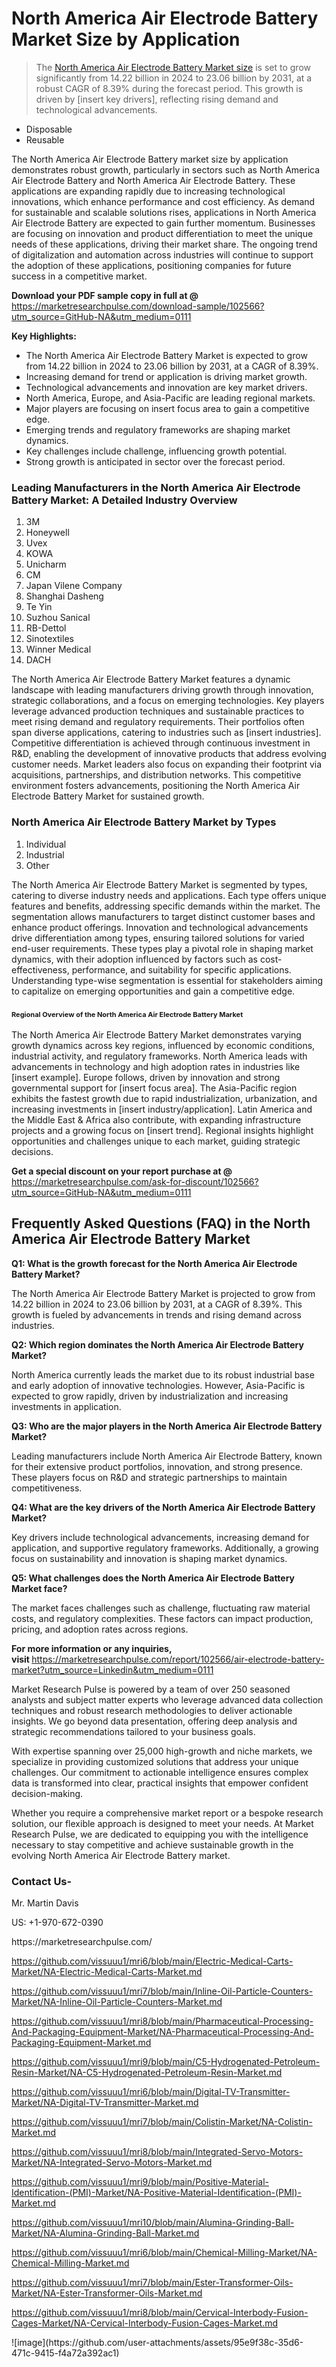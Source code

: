 <h1>North America Air Electrode Battery Market&nbsp;Size by Application</h1><blockquote><p>The <a href="https://marketresearchpulse.com/download-sample/102566?utm_source=GitHub-NA&amp;utm_medium=0111">North America Air Electrode Battery Market size</a> is set to grow significantly from 14.22 billion in 2024 to 23.06 billion by 2031, at a robust CAGR of 8.39% during the forecast period. This growth is driven by [insert key drivers], reflecting rising demand and technological advancements.</p></blockquote><ul><li>Disposable<li> Reusable</li></ul><p>The North America Air Electrode Battery market size by application demonstrates robust growth, particularly in sectors such as North America Air Electrode Battery and North America Air Electrode Battery. These applications are expanding rapidly due to increasing technological innovations, which enhance performance and cost efficiency. As demand for sustainable and scalable solutions rises, applications in North America Air Electrode Battery are expected to gain further momentum. Businesses are focusing on innovation and product differentiation to meet the unique needs of these applications, driving their market share. The ongoing trend of digitalization and automation across industries will continue to support the adoption of these applications, positioning companies for future success in a competitive market.</p><p><strong>Download your PDF sample copy in full at @ </strong><a href="https://marketresearchpulse.com/download-sample/102566?utm_source=GitHub-NA&amp;utm_medium=0111">https://marketresearchpulse.com/download-sample/102566?utm_source=GitHub-NA&amp;utm_medium=0111</a></p><p><strong>Key Highlights: </strong></p><ul><li>The North America Air Electrode Battery Market is expected to grow from 14.22 billion in 2024 to 23.06 billion by 2031, at a CAGR of 8.39%.</li><li>Increasing demand for trend or application is driving market growth.</li><li>Technological advancements and innovation are key market drivers.</li><li>North America, Europe, and Asia-Pacific are leading regional markets.</li><li>Major players are focusing on insert focus area to gain a competitive edge.</li><li>Emerging trends and regulatory frameworks are shaping market dynamics.</li><li>Key challenges include challenge, influencing growth potential.</li><li>Strong growth is anticipated in sector over the forecast period.</li></ul><h3>Leading Manufacturers in the North America Air Electrode Battery Market: A Detailed Industry Overview</h3><ol><li>3M</li><li>Honeywell</li><li>Uvex</li><li>KOWA</li><li>Unicharm</li><li>CM</li><li>Japan Vilene Company</li><li>Shanghai Dasheng</li><li>Te Yin</li><li>Suzhou Sanical</li><li>RB-Dettol</li><li>Sinotextiles</li><li>Winner Medical</li><li>DACH</li></ol><div class="flex max-w-full flex-col flex-grow"><div class="min-h-8 text-message flex w-full flex-col items-end gap-2 whitespace-normal break-words [.text-message+&amp;]:mt-5" dir="auto" data-message-author-role="assistant" data-message-id="fd8432e4-4910-450d-b182-61b7bfb0a01f" data-message-model-slug="gpt-4o"><div class="flex w-full flex-col gap-1 empty:hidden first:pt-[3px]"><div class="markdown prose w-full break-words dark:prose-invert light"><p>The North America Air Electrode Battery Market features a dynamic landscape with leading manufacturers driving growth through innovation, strategic collaborations, and a focus on emerging technologies. Key players leverage advanced production techniques and sustainable practices to meet rising demand and regulatory requirements. Their portfolios often span diverse applications, catering to industries such as [insert industries]. Competitive differentiation is achieved through continuous investment in R&amp;D, enabling the development of innovative products that address evolving customer needs. Market leaders also focus on expanding their footprint via acquisitions, partnerships, and distribution networks. This competitive environment fosters advancements, positioning the North America Air Electrode Battery Market for sustained growth.</p></div></div></div></div><h3>North America Air Electrode Battery Market by Types</h3><ol><li>Individual<li> Industrial<li> Other</li></ol><div class="flex max-w-full flex-col flex-grow"><div class="min-h-8 text-message flex w-full flex-col items-end gap-2 whitespace-normal break-words [.text-message+&amp;]:mt-5" dir="auto" data-message-author-role="assistant" data-message-id="084470be-0bb7-4664-bddf-5156b4f41249" data-message-model-slug="gpt-4o-mini"><div class="flex w-full flex-col gap-1 empty:hidden first:pt-[3px]"><div class="markdown prose w-full break-words dark:prose-invert light"><p>The North America Air Electrode Battery Market is segmented by types, catering to diverse industry needs and applications. Each type offers unique features and benefits, addressing specific demands within the market. The segmentation allows manufacturers to target distinct customer bases and enhance product offerings. Innovation and technological advancements drive differentiation among types, ensuring tailored solutions for varied end-user requirements. These types play a pivotal role in shaping market dynamics, with their adoption influenced by factors such as cost-effectiveness, performance, and suitability for specific applications. Understanding type-wise segmentation is essential for stakeholders aiming to capitalize on emerging opportunities and gain a competitive edge.</p></div></div></div></div><h3><span style="font-size: 11px;">Regional Overview of the North America Air Electrode Battery Market</span></h3><div class="flex max-w-full flex-col flex-grow"><div class="min-h-8 text-message flex w-full flex-col items-end gap-2 whitespace-normal break-words [.text-message+&amp;]:mt-5" dir="auto" data-message-author-role="assistant" data-message-id="e9038762-ce64-4e30-91c9-9bd413514231" data-message-model-slug="gpt-4o-mini"><div class="flex w-full flex-col gap-1 empty:hidden first:pt-[3px]"><div class="markdown prose w-full break-words dark:prose-invert light"><p>The North America Air Electrode Battery Market demonstrates varying growth dynamics across key regions, influenced by economic conditions, industrial activity, and regulatory frameworks. North America leads with advancements in technology and high adoption rates in industries like [insert example]. Europe follows, driven by innovation and strong governmental support for [insert focus area]. The Asia-Pacific region exhibits the fastest growth due to rapid industrialization, urbanization, and increasing investments in [insert industry/application]. Latin America and the Middle East &amp; Africa also contribute, with expanding infrastructure projects and a growing focus on [insert trend]. Regional insights highlight opportunities and challenges unique to each market, guiding strategic decisions.</p></div></div></div></div><p><strong>Get a special discount on your report purchase at @ </strong><a href="https://marketresearchpulse.com/ask-for-discount/102566?utm_source=GitHub-NA&amp;utm_medium=0111">https://marketresearchpulse.com/ask-for-discount/102566?utm_source=GitHub-NA&amp;utm_medium=0111</a></p><h2>Frequently Asked Questions (FAQ) in the North America Air Electrode Battery Market</h2><p><strong>Q1: What is the growth forecast for the North America Air Electrode Battery Market?</strong></p><p>The North America Air Electrode Battery Market is projected to grow from 14.22 billion in 2024 to 23.06 billion by 2031, at a CAGR of 8.39%. This growth is fueled by advancements in trends and rising demand across industries.</p><p><strong>Q2: Which region dominates the North America Air Electrode Battery Market?</strong></p><p>North America currently leads the market due to its robust industrial base and early adoption of innovative technologies. However, Asia-Pacific is expected to grow rapidly, driven by industrialization and increasing investments in application.</p><p><strong>Q3: Who are the major players in the North America Air Electrode Battery Market?</strong></p><p>Leading manufacturers include North America Air Electrode Battery, known for their extensive product portfolios, innovation, and strong presence. These players focus on R&amp;D and strategic partnerships to maintain competitiveness.</p><p><strong>Q4: What are the key drivers of the North America Air Electrode Battery Market?</strong></p><p>Key drivers include technological advancements, increasing demand for application, and supportive regulatory frameworks. Additionally, a growing focus on sustainability and innovation is shaping market dynamics.</p><p><strong>Q5: What challenges does the North America Air Electrode Battery Market face?</strong></p><p>The market faces challenges such as challenge, fluctuating raw material costs, and regulatory complexities. These factors can impact production, pricing, and adoption rates across regions.</p><p><strong>For more information or any inquiries, visit&nbsp;</strong><a href="https://marketresearchpulse.com/report/102566/air-electrode-battery-market?utm_source=Linkedin&utm_medium=0111">https://marketresearchpulse.com/report/102566/air-electrode-battery-market?utm_source=Linkedin&utm_medium=0111</a></p><p>Market Research Pulse is powered by a team of over 250 seasoned analysts and subject matter experts who leverage advanced data collection techniques and robust research methodologies to deliver actionable insights. We go beyond data presentation, offering deep analysis and strategic recommendations tailored to your business goals.</p><p>With expertise spanning over 25,000 high-growth and niche markets, we specialize in providing customized solutions that address your unique challenges. Our commitment to actionable intelligence ensures complex data is transformed into clear, practical insights that empower confident decision-making.</p><p>Whether you require a comprehensive market report or a bespoke research solution, our flexible approach is designed to meet your needs. At Market Research Pulse, we are dedicated to equipping you with the intelligence necessary to stay competitive and achieve sustainable growth in the evolving North America Air Electrode Battery market.</p><h3><strong>Contact Us-</strong></h3><p>Mr. Martin Davis</p><p>US: +1-970-672-0390</p><p>https://marketresearchpulse.com/</p><p><a href="https://github.com/vissuuu1/mri6/blob/main/Electric-Medical-Carts-Market/NA-Electric-Medical-Carts-Market.md">https://github.com/vissuuu1/mri6/blob/main/Electric-Medical-Carts-Market/NA-Electric-Medical-Carts-Market.md</a></p><p><a href="https://github.com/vissuuu1/mri7/blob/main/Inline-Oil-Particle-Counters-Market/NA-Inline-Oil-Particle-Counters-Market.md">https://github.com/vissuuu1/mri7/blob/main/Inline-Oil-Particle-Counters-Market/NA-Inline-Oil-Particle-Counters-Market.md</a></p><p><a href="https://github.com/vissuuu1/mri8/blob/main/Pharmaceutical-Processing-And-Packaging-Equipment-Market/NA-Pharmaceutical-Processing-And-Packaging-Equipment-Market.md">https://github.com/vissuuu1/mri8/blob/main/Pharmaceutical-Processing-And-Packaging-Equipment-Market/NA-Pharmaceutical-Processing-And-Packaging-Equipment-Market.md</a></p><p><a href="https://github.com/vissuuu1/mri9/blob/main/C5-Hydrogenated-Petroleum-Resin-Market/NA-C5-Hydrogenated-Petroleum-Resin-Market.md">https://github.com/vissuuu1/mri9/blob/main/C5-Hydrogenated-Petroleum-Resin-Market/NA-C5-Hydrogenated-Petroleum-Resin-Market.md</a></p><p><a href="https://github.com/vissuuu1/mri6/blob/main/Digital-TV-Transmitter-Market/NA-Digital-TV-Transmitter-Market.md">https://github.com/vissuuu1/mri6/blob/main/Digital-TV-Transmitter-Market/NA-Digital-TV-Transmitter-Market.md</a></p><p><a href="https://github.com/vissuuu1/mri7/blob/main/Colistin-Market/NA-Colistin-Market.md">https://github.com/vissuuu1/mri7/blob/main/Colistin-Market/NA-Colistin-Market.md</a></p><p><a href="https://github.com/vissuuu1/mri8/blob/main/Integrated-Servo-Motors-Market/NA-Integrated-Servo-Motors-Market.md">https://github.com/vissuuu1/mri8/blob/main/Integrated-Servo-Motors-Market/NA-Integrated-Servo-Motors-Market.md</a></p><p><a href="https://github.com/vissuuu1/mri9/blob/main/Positive-Material-Identification-(PMI)-Market/NA-Positive-Material-Identification-(PMI)-Market.md">https://github.com/vissuuu1/mri9/blob/main/Positive-Material-Identification-(PMI)-Market/NA-Positive-Material-Identification-(PMI)-Market.md</a></p><p><a href="https://github.com/vissuuu1/mri10/blob/main/Alumina-Grinding-Ball-Market/NA-Alumina-Grinding-Ball-Market.md">https://github.com/vissuuu1/mri10/blob/main/Alumina-Grinding-Ball-Market/NA-Alumina-Grinding-Ball-Market.md</a></p><p><a href="https://github.com/vissuuu1/mri6/blob/main/Chemical-Milling-Market/NA-Chemical-Milling-Market.md">https://github.com/vissuuu1/mri6/blob/main/Chemical-Milling-Market/NA-Chemical-Milling-Market.md</a></p><p><a href="https://github.com/vissuuu1/mri7/blob/main/Ester-Transformer-Oils-Market/NA-Ester-Transformer-Oils-Market.md">https://github.com/vissuuu1/mri7/blob/main/Ester-Transformer-Oils-Market/NA-Ester-Transformer-Oils-Market.md</a></p><p><a href="https://github.com/vissuuu1/mri8/blob/main/Cervical-Interbody-Fusion-Cages-Market/NA-Cervical-Interbody-Fusion-Cages-Market.md">https://github.com/vissuuu1/mri8/blob/main/Cervical-Interbody-Fusion-Cages-Market/NA-Cervical-Interbody-Fusion-Cages-Market.md</a></p>
![image](https://github.com/user-attachments/assets/95e9f38c-35d6-471c-9415-f4a72a392ac1)
